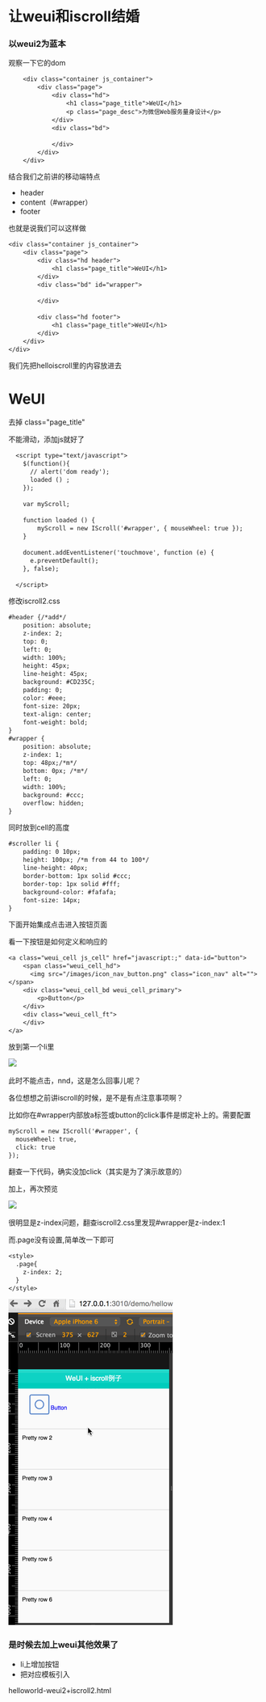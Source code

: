 # 让weui和iscroll结婚


### 以weui2为蓝本

观察一下它的dom

```
    <div class="container js_container">
        <div class="page">
            <div class="hd">
                <h1 class="page_title">WeUI</h1>
                <p class="page_desc">为微信Web服务量身设计</p>
            </div>
            <div class="bd">
                
            </div>
        </div>
    </div>
```

结合我们之前讲的移动端特点

- header
- content（#wrapper）
- footer

也就是说我们可以这样做

```
<div class="container js_container">
    <div class="page">
        <div class="hd header">
            <h1 class="page_title">WeUI</h1>
        </div>
        <div class="bd" id="wrapper">
            
        </div>
        
        <div class="hd footer">
            <h1 class="page_title">WeUI</h1>
        </div>
    </div>
</div>
```

我们先把helloiscroll里的内容放进去


<h1 class="page_title">WeUI</h1>

去掉 class="page_title"

不能滑动，添加js就好了

```
  <script type="text/javascript">
    $(function(){
      // alert('dom ready');
      loaded () ;
    });
  
    var myScroll;

    function loaded () {
    	myScroll = new IScroll('#wrapper', { mouseWheel: true });
    }

    document.addEventListener('touchmove', function (e) { 
      e.preventDefault(); 
    }, false);
  
  </script>
```


修改iscroll2.css

```
#header {/*add*/
	position: absolute;
	z-index: 2;
	top: 0;
	left: 0;
	width: 100%;
	height: 45px;
	line-height: 45px;
	background: #CD235C;
	padding: 0;
	color: #eee;
	font-size: 20px;
	text-align: center;
	font-weight: bold;
}
#wrapper {
	position: absolute;
	z-index: 1;
	top: 48px;/*m*/
	bottom: 0px; /*m*/
	left: 0;
	width: 100%;
	background: #ccc;
	overflow: hidden;
}
```

同时放到cell的高度

```
#scroller li {
	padding: 0 10px;
	height: 100px; /*m from 44 to 100*/
	line-height: 40px;
	border-bottom: 1px solid #ccc;
	border-top: 1px solid #fff;
	background-color: #fafafa;
	font-size: 14px;
}
```

下面开始集成点击进入按钮页面

看一下按钮是如何定义和响应的

```
<a class="weui_cell js_cell" href="javascript:;" data-id="button">
    <span class="weui_cell_hd">
      <img src="/images/icon_nav_button.png" class="icon_nav" alt=""></span>
    <div class="weui_cell_bd weui_cell_primary">
        <p>Button</p>
    </div>
    <div class="weui_cell_ft">
    </div>
</a>
```

放到第一个li里

![](4.png)

此时不能点击，nnd，这是怎么回事儿呢？

各位想想之前讲iscroll的时候，是不是有点注意事项啊？


比如你在#wrapper内部放a标签或button的click事件是绑定补上的。需要配置

```
myScroll = new IScroll('#wrapper', { 
  mouseWheel: true,
  click: true
});
```

翻查一下代码，确实没加click（其实是为了演示故意的）

加上，再次预览

![](5.png)

很明显是z-index问题，翻查iscroll2.css里发现#wrapper是z-index:1

而.page没有设置,简单改一下即可


```
<style>
  .page{
    z-index: 2;
  }
</style>
```

![](weui+iscroll.gif)


### 是时候去加上weui其他效果了

- li上增加按钮
- 把对应模板引入

helloworld-weui2+iscroll2.html

